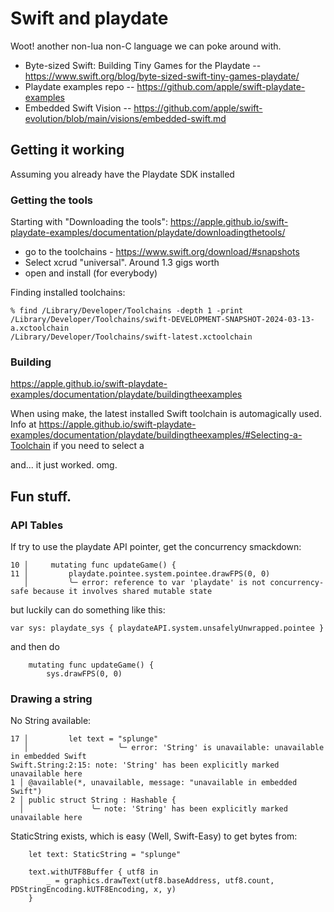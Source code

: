 # Swift and playdate

Woot! another non-lua non-C language we can poke around with.

* Byte-sized Swift: Building Tiny Games for the Playdate -- https://www.swift.org/blog/byte-sized-swift-tiny-games-playdate/
* Playdate examples repo -- https://github.com/apple/swift-playdate-examples
* Embedded Swift Vision -- https://github.com/apple/swift-evolution/blob/main/visions/embedded-swift.md

## Getting it working

Assuming you already have the Playdate SDK installed

### Getting the tools

Starting with "Downloading the tools": 
https://apple.github.io/swift-playdate-examples/documentation/playdate/downloadingthetools/

* go to the toolchains - https://www.swift.org/download/#snapshots
* Select xcrud "universal".  Around 1.3 gigs worth
* open and install (for everybody)

Finding installed toolchains:

```
% find /Library/Developer/Toolchains -depth 1 -print
/Library/Developer/Toolchains/swift-DEVELOPMENT-SNAPSHOT-2024-03-13-a.xctoolchain
/Library/Developer/Toolchains/swift-latest.xctoolchain
```

### Building

https://apple.github.io/swift-playdate-examples/documentation/playdate/buildingtheexamples

When using make, the latest installed Swift toolchain is automagically used.  Info at https://apple.github.io/swift-playdate-examples/documentation/playdate/buildingtheexamples/#Selecting-a-Toolchain if you need to select a 

and... it just worked.  omg.


## Fun stuff.

### API Tables

If try to use the playdate API pointer, get the concurrency smackdown:

```
10 │     mutating func updateGame() {
11 │         playdate.pointee.system.pointee.drawFPS(0, 0)
   │         ╰─ error: reference to var 'playdate' is not concurrency-safe because it involves shared mutable state
```

but luckily can do something like this:

```
var sys: playdate_sys { playdateAPI.system.unsafelyUnwrapped.pointee }
```

and then do

```
    mutating func updateGame() {
        sys.drawFPS(0, 0)
```

### Drawing a string

No String available:

```
17 │         let text = "splunge"
   │                    ╰─ error: 'String' is unavailable: unavailable in embedded Swift
Swift.String:2:15: note: 'String' has been explicitly marked unavailable here
1 │ @available(*, unavailable, message: "unavailable in embedded Swift")
2 │ public struct String : Hashable {
  │               ╰─ note: 'String' has been explicitly marked unavailable here
```

StaticString exists, which is easy (Well, Swift-Easy) to get bytes from:

```
    let text: StaticString = "splunge"
        
    text.withUTF8Buffer { utf8 in
        _ = graphics.drawText(utf8.baseAddress, utf8.count, PDStringEncoding.kUTF8Encoding, x, y)
    }
```
